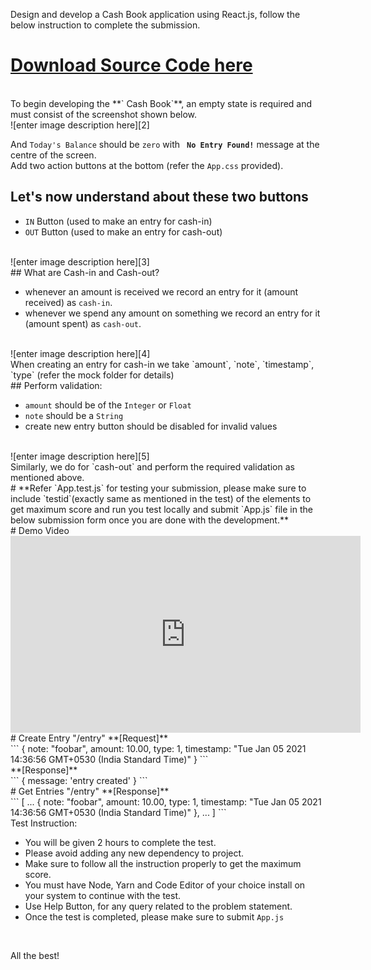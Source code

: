 Design and develop a Cash Book application using React.js, follow the below instruction to complete the submission.
<br>
# **[Download Source Code here][1]**
<br>
To begin developing the **` Cash Book`**, an empty state is required and must consist of the screenshot shown below.
<br>
![enter image description here][2]
<br>

And `Today's Balance` should be `zero` with **` No Entry Found!`** message at the centre of the screen.
<br>
Add two action buttons at the bottom (refer the `App.css` provided).
<br>
## Let's now understand about these two buttons

* `IN` Button (used to make an entry for cash-in)
* `OUT` Button (used to make an entry for cash-out)
<br>
![enter image description here][3]
<br>
## What are Cash-in and Cash-out?

* whenever an amount is received we record an entry for it (amount received) as `cash-in`.
* whenever we spend any amount on something we record an entry for it (amount spent) as `cash-out`.

<br>
![enter image description here][4]
<br>
When creating an entry for cash-in we take `amount`, `note`, `timestamp`, `type` (refer the mock folder for details)
<br>
## Perform validation:

* `amount` should be of the `Integer` or `Float`
* `note` should be a `String`
* create new entry button should be disabled for invalid values
<br>
![enter image description here][5]
<br>
Similarly, we do for `cash-out` and perform the required validation as mentioned above.
<br>
# **Refer `App.test.js` for testing your submission, please make sure to include `testid`(exactly same as mentioned in the test) of the elements to get maximum score and run you test locally and submit `App.js` file in the below submission form once you are done with the development.**
<br>
# Demo Video
<br>
<iframe width="560" height="315" src="https://www.youtube.com/embed/HgnXDH8eJVc" frameborder="0" allow="accelerometer; autoplay; clipboard-write; encrypted-media; gyroscope; picture-in-picture" allowfullscreen></iframe>
<br>
# Create Entry "/entry"
**[Request]**
<br>
```
{
  note: "foobar",
  amount: 10.00,
  type: 1,
  timestamp: "Tue Jan 05 2021 14:36:56 GMT+0530 (India Standard Time)"
}
```
<br>
**[Response]**
<br>
```
{
    message: 'entry created'
}
```
<br>
# Get Entries "/entry"
**[Response]**
<br>
```
[
 ...
  {
    note: "foobar",
    amount: 10.00,
    type: 1,
    timestamp: "Tue Jan 05 2021 14:36:56 GMT+0530 (India Standard Time)"
  },
 ...
]
```

<br>
Test Instruction:
<br>

* You will be given 2 hours to complete the test.
* Please avoid adding any new dependency to project.
* Make sure to follow all the instruction properly to get the maximum score.
* You must have Node, Yarn and Code Editor of your choice install on your system to continue with the test.
* Use Help Button, for any query related to the problem statement.
* Once the test is completed, please make sure to submit `App.js`

<br>

All the best!


  [1]: https://cdn.skillenza.com/files/4aff119d-858e-493c-9ec9-5e6310ff96ce/cashbook.zip
  [2]: https://cdn.skillenza.com/files/13c9cdd0-02d2-4796-ad8f-012d2d428089/0.png
  [3]: https://cdn.skillenza.com/files/a43eabc8-9873-49c3-ab72-dea083ad45a0/1.png
  [4]: https://cdn.skillenza.com/files/cde71b0b-1a28-4b75-9c7b-c755465150ea/2.png
  [5]: https://cdn.skillenza.com/files/21847580-4e7e-4d22-84ce-b3e60bb1e0b8/3.png
